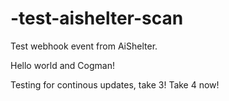 # -test-aishelter-scan

Test webhook event from AiShelter.

Hello world and Cogman!

Testing for continous updates, take 3! Take 4 now!
